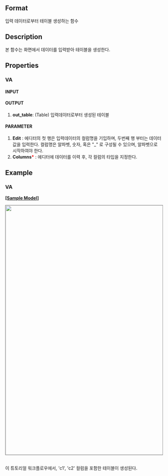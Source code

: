 ## Format
입력 데이터로부터 테이블 생성하는 함수

## Description
본 함수는 화면에서 데이터를 입력받아 테이블을 생성한다. 


## Properties
### VA
#### INPUT

#### OUTPUT
1. **out_table**: (Table) 입력데이터로부터 생성된 테이블
#### PARAMETER
1. **Edit** : 에디터의 첫 행은 입력데이터의 컬럼명을 기입하며, 두번째 행 부터는 데이터 값을 입력한다. 컬럼명은 알파벳, 숫자, 혹은 "_" 로 구성될 수 있으며, 알파벳으로 시작하여야 한다. 
2. **Columns**<b style="color:red">*</b> : 에디터에 데이터를 이력 후, 각 컬럼의 타입을 지정한다. 



## Example
### VA

**<a href="/static/help/python/sample_model/create_table.json" download>[Sample Model]</a>**

<img src="/static/help/python/sample_model_img/create_table.PNG"  width="800px" style="border: 1px solid gray" >

<br> 이 튜토리얼 워크플로우에서, 'c1', 'c2' 컬럼을 포함한 테이블이 생성된다.

